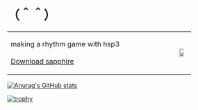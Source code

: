 # （＾＾）

<table border=0>
<tr>
<td>
<p>making a rhythm game with hsp3
  &nbsp;&nbsp;&nbsp;&nbsp;&nbsp;&nbsp;&nbsp;&nbsp;&nbsp;&nbsp;&nbsp;&nbsp;&nbsp;&nbsp;&nbsp;&nbsp;&nbsp;&nbsp;&nbsp;&nbsp;&nbsp;&nbsp;&nbsp;&nbsp;&nbsp;&nbsp;&nbsp;
  <br><br><a href="http://puoro.ml/">Download sapphire</a></p>
</td>
<td>
<img src="http://puoro.ml/images/1x/asset-1_h.png" width=75%>
</td>
</tr>
</table>

[![Anurag's GitHub stats](https://github-readme-stats.vercel.app/api?username=PiPiTO7273)](https://github.com/anuraghazra/github-readme-stats)

[![trophy](https://github-profile-trophy.vercel.app/?username=PiPiTO7273)](https://github.com/ryo-ma/github-profile-trophy)

